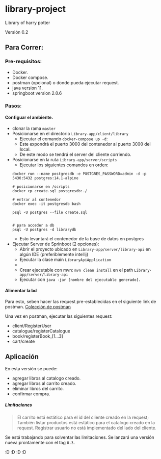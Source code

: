 # library-project
Library of harry potter  

Versión 0.2

## Para Correr:
### Pre-requisitos:
- Docker.
- Docker compose.
- postman (opcional) o donde pueda ejecutar request.
- java version 11.
- springboot version 2.0.6

### Pasos:
#### Configuar el ambiente.
- clonar la rama `master`
- Posicionarse en el directorio `Library-app/client/library`
  - Ejecutar el comando `docker-compose up -d`:
   * Este expondrá el puerto 3000 del contenedor al puerto 3000 del local.
   * De este modo se tendrá el server del cliente corriendo.
- Posicionarse en la ruta `Library-app/server/scripts`  
  - Ejecutar los siguientes comandos en orden:
  ```
  docker run --name postgresdb -e POSTGRES_PASSWORD=admin -d -p 5430:5432 postgres:14.1-alpine

  # posicionarse en /scripts
  docker cp create.sql postgresdb:./

  # entrar al contenedor
  docker exec -it postgresdb bash

  psql -U postgres --file create.sql 


  # para acceder a db
  psql -U postgres -d librarydb 

  ```
  - Esto levantará el contenedor de la base de datos en postgres
- Ejecutar Server de Sprinboot (2 opciones):
  - Abrir el proyecto ubicado en `Library-app/server/library-api` en algún IDE (preferiblemente intellij)
   - Ejecutar la clase main `LibraryApiApplication` 
  - 
  - Crear ejecutable con mvn: `mvn clean install` en el path `Library-app/server/library-api` 
   - Ejecutar con `java -jar [nombre del ejecutable generado].`
 
#### Alimentar la bd
Para esto, seben hacer las request pre-establecidas en el siguiente link de postman. [Colección de postman](https://www.getpostman.com/collections/57edcca8491c2b99f9ff)

Una vez en postman, ejecutar las siguientes request:
 - client/RegisterUser
 - catalogue/registerCatalogue
 - book/registerBook_[1...3]
 - cart/create

## Aplicación
En esta versión se puede:
- agregar libros al catalogo creado.
- agregar libros al carrito creado.
- eliminar libros del carrito.
- confirmar compra.

##### Limitaciones
> El carrito está estático para el id del cliente creado en la request; También listar productos está estático para el catalogo creado en la request.
> Registrar usuario no está implementado del lado del cliente.

Se está trabajando para solventar las limitaciones. Se lanzará una versión nueva prontamente con el tag `0.3`.

:D :D :D :D
